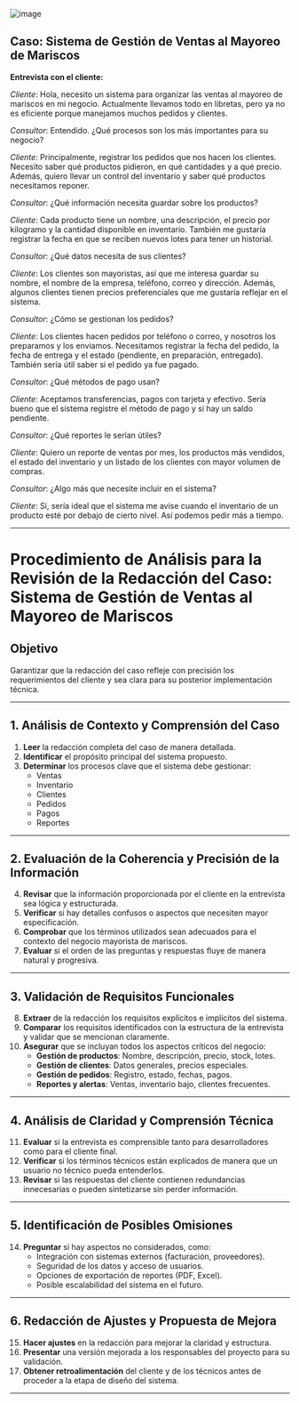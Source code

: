 
![image](https://github.com/user-attachments/assets/01f1ee6c-d6bd-454c-abf1-2c55b79899f5)


## **Caso: Sistema de Gestión de Ventas al Mayoreo de Mariscos**

**Entrevista con el cliente:**

*Cliente*: Hola, necesito un sistema para organizar las ventas al mayoreo de mariscos en mi negocio. Actualmente llevamos todo en libretas, pero ya no es eficiente porque manejamos muchos pedidos y clientes.

*Consultor*: Entendido. ¿Qué procesos son los más importantes para su negocio?

*Cliente*: Principalmente, registrar los pedidos que nos hacen los clientes. Necesito saber qué productos pidieron, en qué cantidades y a qué precio. Además, quiero llevar un control del inventario y saber qué productos necesitamos reponer.

*Consultor*: ¿Qué información necesita guardar sobre los productos?

*Cliente*: Cada producto tiene un nombre, una descripción, el precio por kilogramo y la cantidad disponible en inventario. También me gustaría registrar la fecha en que se reciben nuevos lotes para tener un historial.

*Consultor*: ¿Qué datos necesita de sus clientes?

*Cliente*: Los clientes son mayoristas, así que me interesa guardar su nombre, el nombre de la empresa, teléfono, correo y dirección. Además, algunos clientes tienen precios preferenciales que me gustaría reflejar en el sistema.

*Consultor*: ¿Cómo se gestionan los pedidos?

*Cliente*: Los clientes hacen pedidos por teléfono o correo, y nosotros los preparamos y los enviamos. Necesitamos registrar la fecha del pedido, la fecha de entrega y el estado (pendiente, en preparación, entregado). También sería útil saber si el pedido ya fue pagado.

*Consultor*: ¿Qué métodos de pago usan?

*Cliente*: Aceptamos transferencias, pagos con tarjeta y efectivo. Sería bueno que el sistema registre el método de pago y si hay un saldo pendiente.

*Consultor*: ¿Qué reportes le serían útiles?

*Cliente*: Quiero un reporte de ventas por mes, los productos más vendidos, el estado del inventario y un listado de los clientes con mayor volumen de compras.

*Consultor*: ¿Algo más que necesite incluir en el sistema?

*Cliente*: Sí, sería ideal que el sistema me avise cuando el inventario de un producto esté por debajo de cierto nivel. Así podemos pedir más a tiempo.

---
# **Procedimiento de Análisis para la Revisión de la Redacción del Caso: Sistema de Gestión de Ventas al Mayoreo de Mariscos**

## **Objetivo**
Garantizar que la redacción del caso refleje con precisión los requerimientos del cliente y sea clara para su posterior implementación técnica.

---

## **1. Análisis de Contexto y Comprensión del Caso**
1. **Leer** la redacción completa del caso de manera detallada.
2. **Identificar** el propósito principal del sistema propuesto.
3. **Determinar** los procesos clave que el sistema debe gestionar:
   - Ventas
   - Inventario
   - Clientes
   - Pedidos
   - Pagos
   - Reportes

---

## **2. Evaluación de la Coherencia y Precisión de la Información**
4. **Revisar** que la información proporcionada por el cliente en la entrevista sea lógica y estructurada.
5. **Verificar** si hay detalles confusos o aspectos que necesiten mayor especificación.
6. **Comprobar** que los términos utilizados sean adecuados para el contexto del negocio mayorista de mariscos.
7. **Evaluar** si el orden de las preguntas y respuestas fluye de manera natural y progresiva.

---

## **3. Validación de Requisitos Funcionales**
8. **Extraer** de la redacción los requisitos explícitos e implícitos del sistema.
9. **Comparar** los requisitos identificados con la estructura de la entrevista y validar que se mencionan claramente.
10. **Asegurar** que se incluyan todos los aspectos críticos del negocio:
    - **Gestión de productos**: Nombre, descripción, precio, stock, lotes.
    - **Gestión de clientes**: Datos generales, precios especiales.
    - **Gestión de pedidos**: Registro, estado, fechas, pagos.
    - **Reportes y alertas**: Ventas, inventario bajo, clientes frecuentes.

---

## **4. Análisis de Claridad y Comprensión Técnica**
11. **Evaluar** si la entrevista es comprensible tanto para desarrolladores como para el cliente final.
12. **Verificar** si los términos técnicos están explicados de manera que un usuario no técnico pueda entenderlos.
13. **Revisar** si las respuestas del cliente contienen redundancias innecesarias o pueden sintetizarse sin perder información.

---

## **5. Identificación de Posibles Omisiones**
14. **Preguntar** si hay aspectos no considerados, como:
    - Integración con sistemas externos (facturación, proveedores).
    - Seguridad de los datos y acceso de usuarios.
    - Opciones de exportación de reportes (PDF, Excel).
    - Posible escalabilidad del sistema en el futuro.

---

## **6. Redacción de Ajustes y Propuesta de Mejora**
15. **Hacer ajustes** en la redacción para mejorar la claridad y estructura.
16. **Presentar** una versión mejorada a los responsables del proyecto para su validación.
17. **Obtener retroalimentación** del cliente y de los técnicos antes de proceder a la etapa de diseño del sistema.

---
